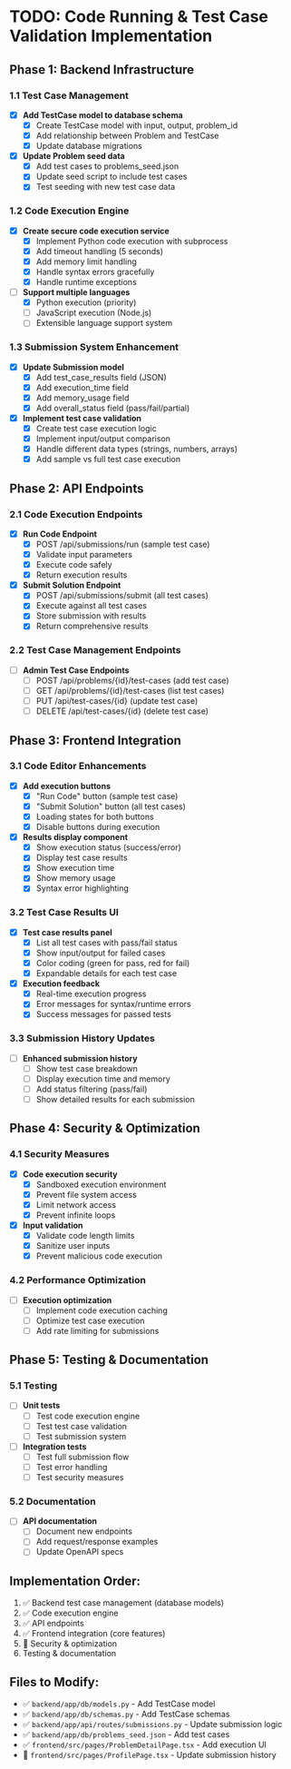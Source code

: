 # TODO: Code Running & Test Case Validation Implementation

## Phase 1: Backend Infrastructure

### 1.1 Test Case Management
- [x] **Add TestCase model to database schema**
  - [x] Create TestCase model with input, output, problem_id
  - [x] Add relationship between Problem and TestCase
  - [x] Update database migrations

- [x] **Update Problem seed data**
  - [x] Add test cases to problems_seed.json
  - [x] Update seed script to include test cases
  - [x] Test seeding with new test case data

### 1.2 Code Execution Engine
- [x] **Create secure code execution service**
  - [x] Implement Python code execution with subprocess
  - [x] Add timeout handling (5 seconds)
  - [x] Add memory limit handling
  - [x] Handle syntax errors gracefully
  - [x] Handle runtime exceptions

- [ ] **Support multiple languages**
  - [x] Python execution (priority)
  - [ ] JavaScript execution (Node.js)
  - [ ] Extensible language support system

### 1.3 Submission System Enhancement
- [x] **Update Submission model**
  - [x] Add test_case_results field (JSON)
  - [x] Add execution_time field
  - [x] Add memory_usage field
  - [x] Add overall_status field (pass/fail/partial)

- [x] **Implement test case validation**
  - [x] Create test case execution logic
  - [x] Implement input/output comparison
  - [x] Handle different data types (strings, numbers, arrays)
  - [x] Add sample vs full test case execution

## Phase 2: API Endpoints

### 2.1 Code Execution Endpoints
- [x] **Run Code Endpoint**
  - [x] POST /api/submissions/run (sample test case)
  - [x] Validate input parameters
  - [x] Execute code safely
  - [x] Return execution results

- [x] **Submit Solution Endpoint**
  - [x] POST /api/submissions/submit (all test cases)
  - [x] Execute against all test cases
  - [x] Store submission with results
  - [x] Return comprehensive results

### 2.2 Test Case Management Endpoints
- [ ] **Admin Test Case Endpoints**
  - [ ] POST /api/problems/{id}/test-cases (add test case)
  - [ ] GET /api/problems/{id}/test-cases (list test cases)
  - [ ] PUT /api/test-cases/{id} (update test case)
  - [ ] DELETE /api/test-cases/{id} (delete test case)

## Phase 3: Frontend Integration

### 3.1 Code Editor Enhancements
- [x] **Add execution buttons**
  - [x] "Run Code" button (sample test case)
  - [x] "Submit Solution" button (all test cases)
  - [x] Loading states for both buttons
  - [x] Disable buttons during execution

- [x] **Results display component**
  - [x] Show execution status (success/error)
  - [x] Display test case results
  - [x] Show execution time
  - [x] Show memory usage
  - [x] Syntax error highlighting

### 3.2 Test Case Results UI
- [x] **Test case results panel**
  - [x] List all test cases with pass/fail status
  - [x] Show input/output for failed cases
  - [x] Color coding (green for pass, red for fail)
  - [x] Expandable details for each test case

- [x] **Execution feedback**
  - [x] Real-time execution progress
  - [x] Error messages for syntax/runtime errors
  - [x] Success messages for passed tests

### 3.3 Submission History Updates
- [ ] **Enhanced submission history**
  - [ ] Show test case breakdown
  - [ ] Display execution time and memory
  - [ ] Add status filtering (pass/fail)
  - [ ] Show detailed results for each submission

## Phase 4: Security & Optimization

### 4.1 Security Measures
- [x] **Code execution security**
  - [x] Sandboxed execution environment
  - [x] Prevent file system access
  - [x] Limit network access
  - [x] Prevent infinite loops

- [x] **Input validation**
  - [x] Validate code length limits
  - [x] Sanitize user inputs
  - [x] Prevent malicious code execution

### 4.2 Performance Optimization
- [ ] **Execution optimization**
  - [ ] Implement code execution caching
  - [ ] Optimize test case execution
  - [ ] Add rate limiting for submissions

## Phase 5: Testing & Documentation

### 5.1 Testing
- [ ] **Unit tests**
  - [ ] Test code execution engine
  - [ ] Test test case validation
  - [ ] Test submission system

- [ ] **Integration tests**
  - [ ] Test full submission flow
  - [ ] Test error handling
  - [ ] Test security measures

### 5.2 Documentation
- [ ] **API documentation**
  - [ ] Document new endpoints
  - [ ] Add request/response examples
  - [ ] Update OpenAPI specs

## Implementation Order:
1. ✅ Backend test case management (database models)
2. ✅ Code execution engine
3. ✅ API endpoints
4. ✅ Frontend integration (core features)
5. 🔄 Security & optimization
6. Testing & documentation

## Files to Modify:
- ✅ `backend/app/db/models.py` - Add TestCase model
- ✅ `backend/app/db/schemas.py` - Add TestCase schemas
- ✅ `backend/app/api/routes/submissions.py` - Update submission logic
- ✅ `backend/app/db/problems_seed.json` - Add test cases
- ✅ `frontend/src/pages/ProblemDetailPage.tsx` - Add execution UI
- 🔄 `frontend/src/pages/ProfilePage.tsx` - Update submission history 
